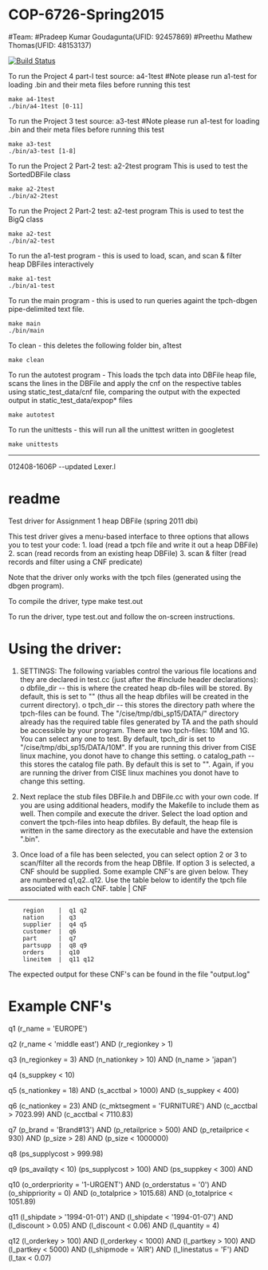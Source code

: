 # COP-6726-Spring2015
#Team:
#Pradeep Kumar Goudagunta(UFID: 92457869)
#Preethu Mathew Thomas(UFID: 48153137)


[![Build Status](https://magnum.travis-ci.com/preethu19th/COP-6726-Spring2015.svg?token=kpbq8bmL5S9Txs63cGxQ&branch=master)](https://magnum.travis-ci.com/preethu19th/COP-6726-Spring2015)

To run the Project 4 part-I test source: a4-1test
#Note please run a1-test for loading .bin and their meta files before running this test

	make a4-1test
	./bin/a4-1test [0-11]


To run the Project 3 test source: a3-test
#Note please run a1-test for loading .bin and their meta files before running this test

	make a3-test
	./bin/a3-test [1-8]

To run the Project 2 Part-2 test: a2-2test program 
This is used to test the SortedDBFile class

	make a2-2test
	./bin/a2-2test

To run the Project 2 Part-2 test: a2-test program
This is used to test the BigQ class

	make a2-test
	./bin/a2-test

To run the a1-test program - this is used to load, scan, and scan & filter heap DBFiles interactively

	make a1-test
	./bin/a1-test

To run the main program - this is used to run queries againt the tpch-dbgen pipe-delimited text file.

	make main
	./bin/main

To clean - this deletes the following folder bin, a1test

	make clean

To run the autotest program - This loads the tpch data into DBFile heap file, scans the lines in the DBFile and apply the cnf on the respective tables using static\_test\_data/cnf file, comparing the output with the expected output in static\_test\_data/expop\* files

	make autotest

To run the unittests - this will run all the unittest written in googletest

	make unittests

---------------------------------------------------------------------------------------
012408-1606P
--updated Lexer.l

readme 
=========
Test driver for Assignment 1 heap DBFile (spring 2011 dbi) 

This test driver gives a menu-based interface to three options that allows you to test your code:
	1. load (read a tpch file and write it out a heap DBFile)
	2. scan (read records from an existing heap DBFile)
	3. scan & filter (read records and filter using a CNF predicate)

Note that the driver only works with the tpch files (generated using the dbgen program). 

To compile the driver, type
	make test.out

To run the driver, type
	test.out
and follow the on-screen instructions.

Using the driver:
==================

1. SETTINGS: The following variables control the various file locations and they are declared in test.cc (just after the #include header declarations):
	o dbfile_dir -- this is where the created heap db-files will be stored. By default, this is set to "" (thus all the heap dbfiles will be created in the current directory).
	o tpch_dir -- this stores the directory path where the tpch-files can be found. The "/cise/tmp/dbi_sp15/DATA/" directory already has the required table files generated by TA and the path should be accessible by your program. There are two tpch-files: 10M and 1G. You can select any one to test. By default, tpch_dir is set to "/cise/tmp/dbi_sp15/DATA/10M". If you are running this driver from CISE linux machine, you donot have to change this setting. 
	o catalog_path -- this stores the catalog file path. By default this is set to "". Again, if you are running the driver from CISE linux machines you donot have to change this setting.

2. Next replace the stub files DBFile.h and DBFile.cc with your own code. If you are using additional headers, modify the Makefile to include them as well. Then compile and execute the driver. Select the load option and convert the tpch-files into heap dbfiles. By default, the heap file is written in the same directory as the executable and have the extension ".bin". 

3. Once load of a file has been selected, you can select option 2 or 3 to scan/filter all the records from the heap DBfile.  If option 3 is selected, a CNF should be supplied. Some example CNF's are given below. They are numbered q1,q2..q12. Use the table below to identify the tpch file associated with each CNF.
     	table    |   CNF
 ---------------------------------------
        region    |  q1 q2   
        nation    |  q3   
        supplier  |  q4 q5
        customer  |  q6
        part      |  q7   
        partsupp  |  q8 q9
        orders    |  q10                
        lineitem  |  q11 q12 

The expected output for these CNF's can be found in the file "output.log"

Example CNF's
================

q1 
(r_name = 'EUROPE')

q2 
(r_name < 'middle east') AND
(r_regionkey > 1)

q3 
(n_regionkey = 3) AND
(n_nationkey > 10) AND
(n_name > 'japan')

q4 
(s_suppkey < 10)

q5
(s_nationkey = 18) AND
(s_acctbal > 1000) AND
(s_suppkey < 400)

q6
(c_nationkey = 23) AND
(c_mktsegment = 'FURNITURE') AND
(c_acctbal > 7023.99) AND
(c_acctbal < 7110.83)


q7 
(p_brand = 'Brand#13') AND
(p_retailprice > 500) AND
(p_retailprice < 930) AND
(p_size > 28) AND
(p_size < 1000000)

q8 
(ps_supplycost > 999.98)

q9 
(ps_availqty < 10)
(ps_supplycost > 100) AND
(ps_suppkey < 300) AND

q10 
(o_orderpriority = '1-URGENT') AND
(o_orderstatus = '0') AND
(o_shippriority = 0) AND
(o_totalprice > 1015.68) AND
(o_totalprice < 1051.89)

q11
(l_shipdate > '1994-01-01') AND
(l_shipdate < '1994-01-07') AND
(l_discount > 0.05) AND
(l_discount < 0.06) AND
(l_quantity = 4) 


q12
(l_orderkey > 100) AND
(l_orderkey < 1000) AND
(l_partkey > 100) AND
(l_partkey < 5000) AND
(l_shipmode = 'AIR') AND
(l_linestatus = 'F') AND
(l_tax < 0.07)
